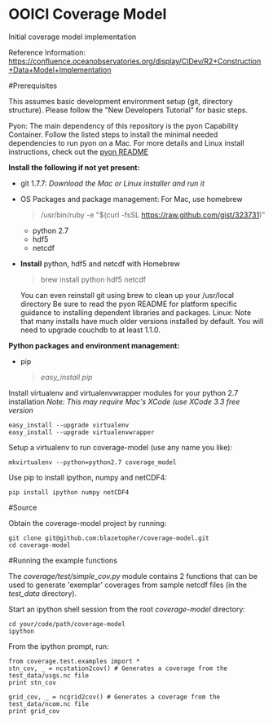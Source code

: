OOICI Coverage Model
==============

Initial coverage model implementation

Reference Information: https://confluence.oceanobservatories.org/display/CIDev/R2+Construction+Data+Model+Implementation


#Prerequisites

This assumes basic development environment setup (git, directory structure). Please follow the
"New Developers Tutorial" for basic steps.

Pyon: The main dependency of this repository is the pyon Capability Container. Follow the listed
steps to install the minimal needed dependencies to run pyon on a Mac. For more details and Linux
install instructions, check out the [pyon README](https://github.com/ooici/pyon/blob/master/README)



**Install the following if not yet present:**

- git 1.7.7: *Download the Mac or Linux installer and run it*

- OS Packages and package management:
For Mac, use homebrew
    > /usr/bin/ruby -e "$(curl -fsSL https://raw.github.com/gist/323731)"

  * python 2.7
  *  hdf5
  * netcdf


- **Install** python, hdf5 and netcdf with Homebrew
    > brew install python hdf5 netcdf

    You can even reinstall git using brew to clean up your /usr/local directory
    Be sure to read the pyon README for platform specific guidance to installing
    dependent libraries and packages.
    Linux: Note that many installs have much older versions installed by default.
    You will need to upgrade couchdb to at least 1.1.0.

**Python packages and environment management:**

- pip
    > *easy_install pip*

Install virtualenv and virtualenvwrapper modules for your python 2.7 installation
*Note: This may require Mac's XCode (use XCode 3.3 free version*

    easy_install --upgrade virtualenv
    easy_install --upgrade virtualenvwrapper


Setup a virtualenv to run coverage-model (use any name you like):

    mkvirtualenv --python=python2.7 coverage_model

Use pip to install ipython, numpy and netCDF4:

    pip install ipython numpy netCDF4


#Source

Obtain the coverage-model project by running:  

    git clone git@github.com:blazetopher/coverage-model.git
    cd coverage-model

#Running the example functions

The *coverage/test/simple_cov.py* module contains 2 functions that can be used to generate 'exemplar' coverages from sample netcdf files (in the *test_data* directory).

Start an ipython shell session from the root *coverage-model* directory:

    cd your/code/path/coverage-model
    ipython

From the ipython prompt, run:

    from coverage.test.examples import *
    stn_cov, _ = ncstation2cov() # Generates a coverage from the test_data/usgs.nc file
    print stn_cov
   
    grid_cov, _ = ncgrid2cov() # Generates a coverage from the test_data/ncom.nc file
    print grid_cov